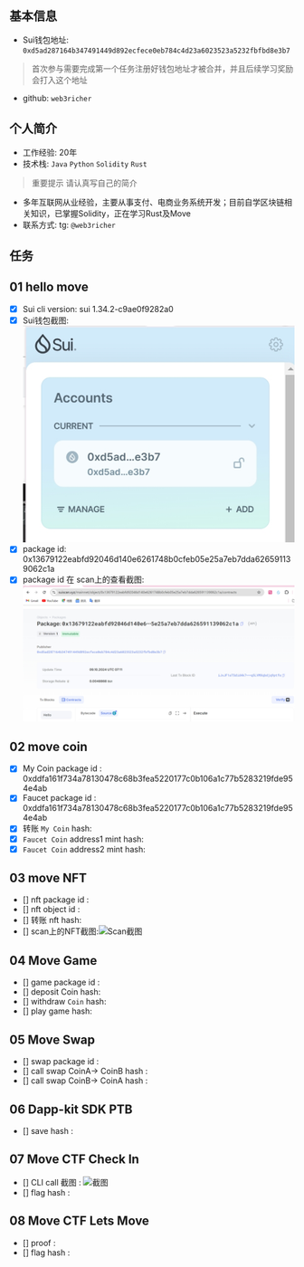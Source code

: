 ## 基本信息
- Sui钱包地址: `0xd5ad287164b347491449d892ecfece0eb784c4d23a6023523a5232fbfbd8e3b7`
> 首次参与需要完成第一个任务注册好钱包地址才被合并，并且后续学习奖励会打入这个地址
- github: `web3richer`

## 个人简介
- 工作经验: 20年
- 技术栈: `Java` `Python` `Solidity` `Rust`
> 重要提示 请认真写自己的简介
- 多年互联网从业经验，主要从事支付、电商业务系统开发；目前自学区块链相关知识，已掌握Solidity，正在学习Rust及Move
- 联系方式: tg: `@web3richer` 

## 任务

##   01 hello move  
- [x] Sui cli version: sui 1.34.2-c9ae0f9282a0
- [x] Sui钱包截图: 
  ![Sui钱包截图](./images/suiWallet.png)
- [x] package id:  0x13679122eabfd92046d140e6261748b0cfeb05e25a7eb7dda626591139062c1a
- [x] package id 在 scan上的查看截图:![Scan截图](./images/packageId.png)

##   02 move coin
- [x] My Coin package id :  0xddfa161f734a78130478c68b3fea5220177c0b106a1c77b5283219fde954e4ab
- [x] Faucet package id :  0xddfa161f734a78130478c68b3fea5220177c0b106a1c77b5283219fde954e4ab
- [x] 转账 `My Coin` hash:
- [x] `Faucet Coin` address1 mint hash:
- [x] `Faucet Coin` address2 mint hash:

##   03 move NFT
- [] nft package id :
- [] nft object id : 
- [] 转账 nft  hash:
- [] scan上的NFT截图:![Scan截图](./images/你的图片地址)

##   04 Move Game
- [] game package id :
- [] deposit Coin hash:
- [] withdraw `Coin` hash:
- [] play game hash:

##   05 Move Swap
- [] swap package id :
- [] call swap CoinA-> CoinB  hash :
- [] call swap CoinB-> CoinA  hash :

##   06 Dapp-kit SDK PTB
- [] save hash :

##   07 Move CTF Check In
- [] CLI call 截图 : ![截图](./images/你的图片地址)
- [] flag hash :

##   08 Move CTF Lets Move
- [] proof : 
- [] flag hash :

